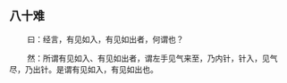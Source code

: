 ## 八十难
<p>&emsp;&emsp;
曰：经言，有见如入，有见如出者，何谓也？
</p>
<p>&emsp;&emsp;
然：所谓有见如入、有见如出者，谓左手见气来至，乃内针，针入，见气尽，乃出针。是谓有见如入，有见如出也。
</p>


